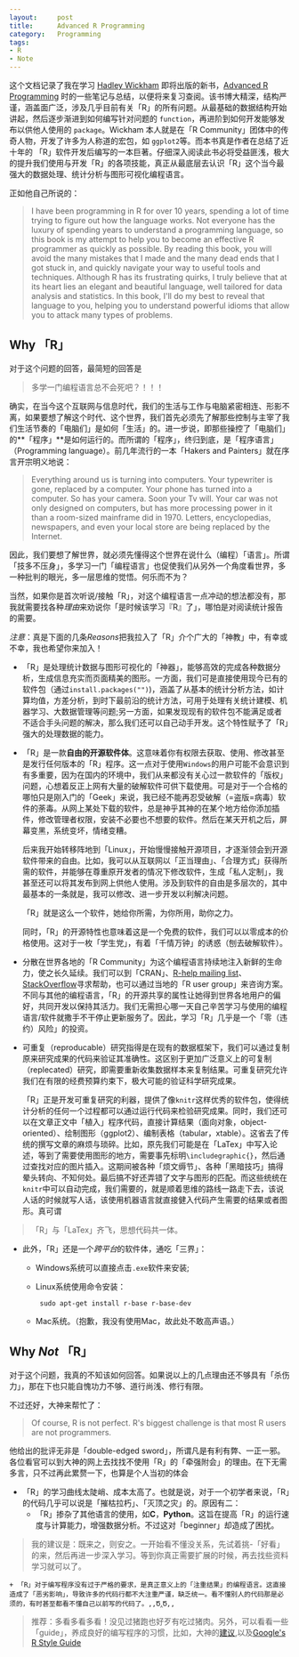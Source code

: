 ```yaml
---
layout:     post
title:      Advanced R Programming
category:   Programming
tags: 
- R
- Note
---
```


这个文档记录了我在学习 [Hadley Wickham](http://had.co.nz/) 即将出版的新书，[Advanced R Programming](http://adv-r.had.co.nz/) 时的一些笔记与总结，以便将来复习查阅。该书博大精深，结构严谨，涵盖面广泛，涉及几乎目前有关「R」的所有问题。从最基础的数据结构开始讲起，然后逐步渐进到如何编写针对问题的 `function`，再进阶到如何开发能够发布以供他人使用的 `package`。Wickham 本人就是在「R Community」团体中的传奇人物，开发了许多为人称道的宏包，如 `ggplot2`等。而本书真是作者在总结了近十年的 「R」软件开发后编写的一本巨著。仔细深入阅读此书必将受益匪浅，极大的提升我们使用与开发「R」的各项技能，真正从最底层去认识「R」这个当今最强大的数据处理、统计分析与图形可视化编程语言。

正如他自己所说的：

> I have been programming in R for over 10 years, spending a lot of time trying to figure out how the language works. Not everyone has the luxury of spending years to understand a programming language, so this book is my attempt to help you to become an effective R programmer as quickly as possible. By reading this book, you will avoid the many mistakes that I made and the many dead ends that I got stuck in, and quickly navigate your way to useful tools and techniques. Although R has its frustrating quirks, I truly believe that at its heart lies an elegant and beautiful language, well tailored for data analysis and statistics. In this book, I'll do my best to reveal that language to you, helping you to understand powerful idioms that allow you to attack many types of problems.

## Why 「R」

对于这个问题的回答，最简短的回答是

> 多学一门编程语言总不会死吧？！！！

确实，在当今这个互联网与信息时代，我们的生活与工作与电脑紧密相连、形影不离，如果要想了解这个时代、这个世界，我们首先必须先了解那些控制与主宰了我们生活节奏的「电脑们」是如何「生活」的。进一步说，即那些操控了「电脑们」的**「程序」**是如何运行的。而所谓的「程序」，终归到底，是「程序语言」（Programming language）。前几年流行的一本「Hakers and Painters」就在序言开宗明义地说：

> Everything around us is turning into computers. Your typewriter is gone, replaced by a computer. Your phone has turned into a computer. So has your camera. Soon your Tv will. Your car was not only designed on computers, but has more processing power in it than a room-sized mainframe did in 1970. Letters, encyclopedias, newspapers, and even your local store are being replaced by the Internet.

因此，我们要想了解世界，就必须先懂得这个世界在说什么（编程）「语言」。所谓「技多不压身」，多学习一门「编程语言」也促使我们从另外一个角度看世界，多一种批判的眼光，多一层思维的觉悟。何乐而不为？

当然，如果你是首次听说/接触「R」，对这个编程语言一点冲动的想法都没有，那我就需要找各种*理由*来劝说你「是时候该学习『R』了」，哪怕是对阅读统计报告的需要。

*注意*：真是下面的几条*Reasons*把我拉入了「R」介个广大的「神教」中，有幸或不幸，我也希望你来加入！

- 「R」是处理统计数据与图形可视化的「神器」，能够高效的完成各种数据分析，生成信息充实而页面精美的图形。一方面，我们可是直接使用现今已有的软件包（通过`install.packages("")`)，涵盖了从基本的统计分析方法，如计算均值，方差分析，到时下最前沿的统计方法，可用于处理有关统计建模、机器学习、大数据管理等问题;另一方面，如果发现现有的软件包不能满足或者不适合手头问题的解决，那么我们还可以自己动手开发。这个特性赋予了「R」强大的处理数据的能力。

- 「R」是一款**自由的开源软件体**。这意味着你有权限去获取、使用、修改甚至是发行任何版本的「R」程序。这一点对于使用`Windows`的用户可能不会意识到有多重要，因为在国内的环境中，我们从来都没有关心过一款软件的「版权」问题，心想着反正上网有大量的破解软件可供下载使用。可是对于一个合格的哪怕只是刚入门的「Geek」来说，我已经不能再忍受破解（=盗版=病毒）软件的荼毒。从网上某处下载的软件，总是神乎其神的在某个地方给你添加插件，修改管理者权限，安装不必要也不想要的软件。然后在某天开机之后，屏幕变黑，系统变坏，情绪变糟。

    后来我开始转移阵地到「Linux」，开始慢慢接触开源项目，才逐渐领会到开源软件带来的自由。比如，我可以从互联网以「正当理由」、「合理方式」获得所需的软件，并能够在尊重原开发者的情况下修改软件，生成「私人定制」，我甚至还可以将其发布到网上供他人使用。涉及到软件的自由是多层次的，其中最基本的一条就是，我可以修改、进一步开发以利解决问题。
    
    「R」就是这么一个软件，她给你所需，为你所用，助你之力。
    
     同时，「R」的开源特性也意味着这是一个免费的软件，我们可以以零成本的价格使用。这对于一枚「学生党」，有着「千情万钟」的诱惑（刨去破解软件）。
    
- 分散在世界各地的「R Community」为这个编程语言持续地注入新鲜的生命力，使之长久延续。我们可以到「CRAN」、[R-help mailing list](https://stat.ethz.ch/mailman/listinfo/r-help)、[StackOverflow](http://stackoverflow.com/questions/tagged/r)寻求帮助，也可以通过当地的「R user group」来咨询方案。不同与其他的编程语言，「R」的开源共享的属性让她得到世界各地用户的偏好，共同开发以保持其活力。我们无需担心哪一天自己辛苦学习与使用的编程语言/软件就撒手不干停止更新服务了。因此，学习「R」几乎是一个「零（违约）风险」的投资。

- 可重复（reproducable）研究指得是在现有的数据框架下，我们可以通过复制原来研究成果的代码来验证其准确性。这区别于更加广泛意义上的可复制（replecated）研究，即需要重新收集数据样本来复制结果。可重复研究允许我们在有限的经费预算约束下，极大可能的验证科学研究成果。

    「R」正是开发可重复研究的利器，提供了像`knitr`这样优秀的软件包，使得统计分析的任何一个过程都可以通过运行代码来检验研究成果。同时，我们还可以在文章正文中「植入」程序代码，直接计算结果（面向对象，object-oriented）、绘制图形（ggplot2）、编制表格（tabular，xtable）。这省去了传统的撰写文章的麻烦与琐碎。比如，原先我们可能是在「LaTex」中写入论述，等到了需要使用图形的地方，需要事先标明`\includegraphic{}`，然后通过查找对应的图片插入。这期间被各种「烦文缛节」、各种「黑暗技巧」搞得晕头转向、不知何处。最后搞不好还弄错了文字与图形的匹配。而这些统统在`knitr`中可以自动完成，我们需要的，就是顺着思维的路线一路走下去，该说人话的时候就写人话，该使用机器语言就直接健入代码产生需要的结果或者图形。真可谓
    
> 「R」与「LaTex」齐飞，思想代码共一体。

- 此外，「R」还是一个*跨平台*的软件体，通吃「三界」：

    + Windows系统可以直接点击`.exe`软件来安装;
    + Linux系统使用命令安装：
    
           sudo apt-get install r-base r-base-dev
    
    + Mac系统。（抱歉，我没有使用Mac，故此处不敢高声语。）
    
## Why *Not* 「R」

对于这个问题，我真的不知该如何回答。如果说以上的几点理由还不够具有「杀伤力」，那在下也只能自愧功力不够、道行尚浅、修行有限。

不过还好，大神来帮忙了：

> Of course, R is not perfect. R's biggest challenge is that most R users are not programmers.     
    
他给出的批评无非是「double-edged sword」，所谓凡是有利有弊、一正一邪。各位看官可以到大神的网上去找找不使用「R」的「牵强附会」的理由。在下无需多言，只不过再此累赘一下，也算是个人当初的体会

- 「R」的学习曲线太陡峭、成本太高了。也就是说，对于一个初学者来说，「R」的代码几乎可以说是「摧枯拉朽」、「灭顶之灾」的。原因有二：
    + 「R」掺杂了其他语言的使用，如**C**，**Python**。这旨在提高「R」的运行速度与计算能力，增强数据分析。不过这对「beginner」却造成了困扰。
    
> 我的建议是：既来之，则安之。一开始看不懂没关系，先试着挑-「好看」的来，然后再进一步深入学习。等到你真正需要扩展的时候，再去找些资料学习就可以了。
    
    + 「R」对于编写程序没有过于严格的要求，是真正意义上的「注重结果」的编程语言。这直接造成了「恶劣影响」，导致许多的代码行都不大注重严谨，缺乏统一。看不懂别人的代码那是必须的，有时甚至都看不懂自己以前写的代码了。,,Ծ‸Ծ,,
    
> 推荐：多看多看多看！没见过猪跑也好歹有吃过猪肉。另外，可以看看一些「guide」，养成良好的编写程序的习惯，比如，大神的[建议](http://adv-r.had.co.nz/Style.html),以及[Google's R Style Guide](http://google-styleguide.googlecode.com/svn/trunk/Rguide.xml)